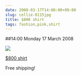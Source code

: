 ```yaml
---
date: 2008-03-17T14:00:00+09:00
slug: cellie-0115jpg
title: $800 shirt
tags: fashion,pink,shirt
---
```


##14:00 Monday 17 March 2008

 [![](http://farm3.static.flickr.com/2113/2339978394_4f1300315a.jpg)](http://www.flickr.com/photos/thunderrabbit/2339978394/)


[$800 shirt](http://www.flickr.com/photos/thunderrabbit/2339978394/)



Free shipping!



  

